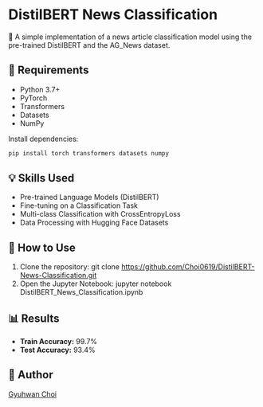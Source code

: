 # DistilBERT News Classification

📰 A simple implementation of a news article classification model using the pre-trained DistilBERT and the AG_News dataset.

## 🔧 Requirements
- Python 3.7+
- PyTorch
- Transformers
- Datasets
- NumPy

Install dependencies:
```bash
pip install torch transformers datasets numpy
```

## 💡 Skills Used
- Pre-trained Language Models (DistilBERT)
- Fine-tuning on a Classification Task
- Multi-class Classification with CrossEntropyLoss
- Data Processing with Hugging Face Datasets

## 🚀 How to Use
1. Clone the repository:
   git clone https://github.com/Choi0619/DistilBERT-News-Classification.git
2. Open the Jupyter Notebook:
   jupyter notebook DistilBERT_News_Classification.ipynb

## 📊 Results
- **Train Accuracy:** 99.7%
- **Test Accuracy:** 93.4%

## 👤 Author
[Gyuhwan Choi](https://github.com/Choi0619)
